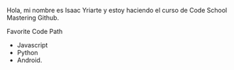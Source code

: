 Hola, mi nombre es Isaac Yriarte y estoy haciendo el curso de Code School Mastering Github.

Favorite Code Path

- Javascript
- Python
- Android.